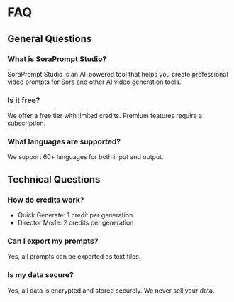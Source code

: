 # FAQ

## General Questions

### What is SoraPrompt Studio?
SoraPrompt Studio is an AI-powered tool that helps you create professional video prompts for Sora and other AI video generation tools.

### Is it free?
We offer a free tier with limited credits. Premium features require a subscription.

### What languages are supported?
We support 60+ languages for both input and output.

## Technical Questions

### How do credits work?
- Quick Generate: 1 credit per generation
- Director Mode: 2 credits per generation

### Can I export my prompts?
Yes, all prompts can be exported as text files.

### Is my data secure?
Yes, all data is encrypted and stored securely. We never sell your data.

